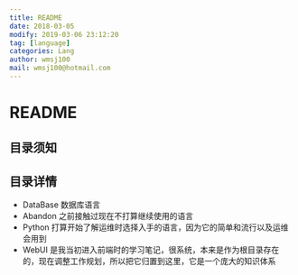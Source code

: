 ```yaml
---
title: README
date: 2018-03-05
modify: 2019-03-06 23:12:20	
tag: [language]
categories: Lang
author: wmsj100
mail: wmsj100@hotmail.com
---
```


# README

## 目录须知

## 目录详情
- DataBase 数据库语言
- Abandon 之前接触过现在不打算继续使用的语言
- Python 打算开始了解运维时选择入手的语言，因为它的简单和流行以及运维会用到 
- WebUI 是我当初进入前端时的学习笔记，很系统，本来是作为根目录存在的，现在调整工作规划，所以把它归置到这里，它是一个庞大的知识体系
